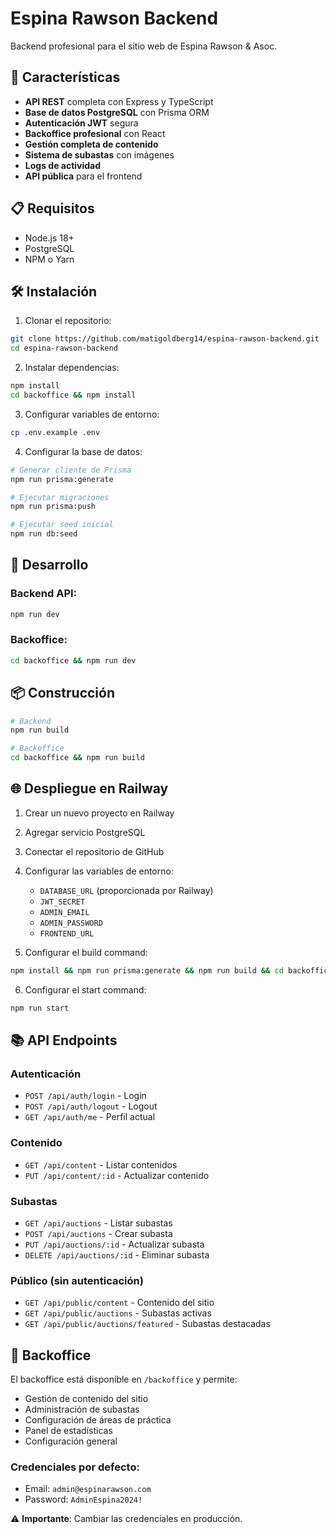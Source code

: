 # Espina Rawson Backend

Backend profesional para el sitio web de Espina Rawson & Asoc.

## 🚀 Características

- **API REST** completa con Express y TypeScript
- **Base de datos PostgreSQL** con Prisma ORM
- **Autenticación JWT** segura
- **Backoffice profesional** con React
- **Gestión completa de contenido**
- **Sistema de subastas** con imágenes
- **Logs de actividad**
- **API pública** para el frontend

## 📋 Requisitos

- Node.js 18+
- PostgreSQL
- NPM o Yarn

## 🛠️ Instalación

1. Clonar el repositorio:

```bash
git clone https://github.com/matigoldberg14/espina-rawson-backend.git
cd espina-rawson-backend
```

2. Instalar dependencias:

```bash
npm install
cd backoffice && npm install
```

3. Configurar variables de entorno:

```bash
cp .env.example .env
```

4. Configurar la base de datos:

```bash
# Generar cliente de Prisma
npm run prisma:generate

# Ejecutar migraciones
npm run prisma:push

# Ejecutar seed inicial
npm run db:seed
```

## 🚀 Desarrollo

### Backend API:

```bash
npm run dev
```

### Backoffice:

```bash
cd backoffice && npm run dev
```

## 📦 Construcción

```bash
# Backend
npm run build

# Backoffice
cd backoffice && npm run build
```

## 🌐 Despliegue en Railway

1. Crear un nuevo proyecto en Railway
2. Agregar servicio PostgreSQL
3. Conectar el repositorio de GitHub
4. Configurar las variables de entorno:

   - `DATABASE_URL` (proporcionada por Railway)
   - `JWT_SECRET`
   - `ADMIN_EMAIL`
   - `ADMIN_PASSWORD`
   - `FRONTEND_URL`

5. Configurar el build command:

```bash
npm install && npm run prisma:generate && npm run build && cd backoffice && npm install && npm run build
```

6. Configurar el start command:

```bash
npm run start
```

## 📚 API Endpoints

### Autenticación

- `POST /api/auth/login` - Login
- `POST /api/auth/logout` - Logout
- `GET /api/auth/me` - Perfil actual

### Contenido

- `GET /api/content` - Listar contenidos
- `PUT /api/content/:id` - Actualizar contenido

### Subastas

- `GET /api/auctions` - Listar subastas
- `POST /api/auctions` - Crear subasta
- `PUT /api/auctions/:id` - Actualizar subasta
- `DELETE /api/auctions/:id` - Eliminar subasta

### Público (sin autenticación)

- `GET /api/public/content` - Contenido del sitio
- `GET /api/public/auctions` - Subastas activas
- `GET /api/public/auctions/featured` - Subastas destacadas

## 📱 Backoffice

El backoffice está disponible en `/backoffice` y permite:

- Gestión de contenido del sitio
- Administración de subastas
- Configuración de áreas de práctica
- Panel de estadísticas
- Configuración general

### Credenciales por defecto:

- Email: `admin@espinarawson.com`
- Password: `AdminEspina2024!`

⚠️ **Importante**: Cambiar las credenciales en producción.
